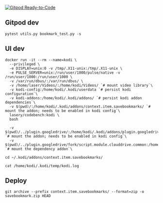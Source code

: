 [![Gitpod Ready-to-Code](https://img.shields.io/badge/Gitpod-Ready--to--Code-blue?logo=gitpod)](https://gitpod.io/#https://github.com/laseryuan/context.item.savebookmarks)
## Gitpod dev
```
pytest utils.py bookmark_test.py -s
```

## UI dev
```
docker run -it --rm --name=kodi \
  --privileged \
  -e DISPLAY=unix:0 -v /tmp/.X11-unix:/tmp/.X11-unix \
  -e PULSE_SERVER=unix:/run/user/1000/pulse/native -v /run/user/1000:/run/user/1000 \
  -v /var/run/dbus/:/var/run/dbus/ \
  -v /home/laser/Videos/:/home/kodi/Videos/ `# mount video library`\
  -v kodi-config:/home/kodi/.kodi/userdata `# persist kodi configuration`\
  -v kodi-addons:/home/kodi/.kodi/addons/ `# persist kodi addon dependencies`\
  -v $(pwd)/:/home/kodi/.kodi/addons/context.item.savebookmarks/ `# mount the addon; needs to be enabled in kodi config`\
  lasery/codebench:kodi \
  bash

  -v $(pwd)/../plugin.googledrive/:/home/kodi/.kodi/addons/plugin.googledrive/ `# mount the addon; needs to be enabled in kodi config`\
  -v $(pwd)/../plugin.googledrive/fork/script.module.clouddrive.common:/home/kodi/.kodi/addons/script.module.clouddrive.common/ `# mount the dependency addon`\

cd ~/.kodi/addons/context.item.savebookmarks/

cat /home/kodi/.kodi/temp/kodi.log
```

## Deploy
```
git archive --prefix context.item.savebookmarks/ --format=zip -o savebookmark.zip HEAD
```

